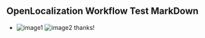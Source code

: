 ## OpenLocalization Workflow Test MarkDown
* ![image1](.\66e88ae4-fd02-45e6-808f-f54b6c045f1f.PNG)   ![image2](.\2532e5ef-b599-454f-8fb5-30cca2296011.png) 
thanks!